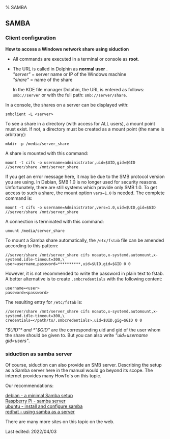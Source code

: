 % SAMBA

## SAMBA

### Client configuration

**How to access a Windows network share using siduction**

+ All commands are executed in a terminal or console as **root**.

+ The URL is called in Dolphin as **normal user** .  
    *"server"* = server name or IP of the Windows machine  
    *"share"* = name of the share
    
    In the KDE file manager Dolphin, the URL is entered as follows: `smb://server` or with the full path: `smb://server/share`. 

In a console, the shares on a server can be displayed with:

~~~
smbclient -L <server>
~~~

To see a share in a directory (with access for ALL users), a mount point must exist. 
If not, a directory must be created as a mount point (the name is arbitrary):

~~~
mkdir -p /media/server_share
~~~

A share is mounted with this command:

~~~
mount -t cifs -o username=administrator,uid=$UID,gid=$GID //server/share /mnt/server_share
~~~

If you get an error message here, it may be due to the SMB protocol version you are using.
In Debian, SMB 1.0 is no longer used for security reasons. Unfortunately, there are still systems which 
provide only SMB 1.0. To get access to such a share, the mount option `vers=1.0` is needed. The complete command is:

~~~
mount -t cifs -o username=Administrator,vers=1.0,uid=$UID,gid=$GID //server/share /mnt/server_share
~~~

A connection is terminated with this command:

~~~
umount /media/server_share
~~~

To mount a Samba share automatically, the `/etc/fstab` file can be amended according to this pattern:

~~~
//server/share /mnt/server_share cifs noauto,x-systemd.automount,x-systemd.idle-timeout=300,\
user=username,password=**********,uid=$UID,gid=$GID 0 0
~~~

However, it is not recommended to write the password in plain text to fstab.
A better alternative is to create `.smbcredentials` with the following content:

~~~
username=<user>
password=<password>
~~~

The resulting entry for `/etc/fstab` is:

~~~
//server/share /mnt/server_share cifs noauto,x-systemd.automount,x-systemd.idle-timeout=300,\
credentials=</path/to/.smbcredentials>,uid=$UID,gig=$GID 0 0
~~~

*"$UID"* and *"$GID"* are the corresponding uid and gid of the user whom the share should be given to.
But you can also write *"uid=username gid=users"*.

### siduction as samba server

Of course, siduction can also provide an SMB server. Describing the setup as a Samba server here in the manual 
would go beyond its scope. The internet provides many HowTo's on this topic.

Our recommendations:

[debian - a minimal Samba setup](https://wiki.debian.org/Samba/ServerSimple)  
[Raspberry Pi - samba server](https://pimylifeup.com/raspberry-pi-samba/)  
[ubuntu - install and configure samba](https://ubuntu.com/tutorials/install-and-configure-samba#1-overview)  
[redhat - using samba as a server](https://access.redhat.com/documentation/en-us/red_hat_enterprise_linux/8/html/deploying_different_types_of_servers/assembly_using-samba-as-a-server_deploying-different-types-of-servers)

There are many more sites on this topic on the web.

<div id="rev">Last edited: 2022/04/03</div>
